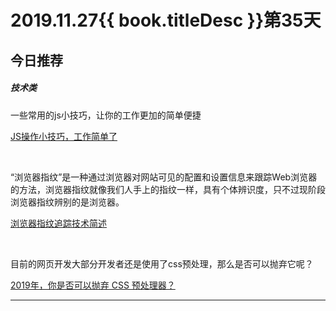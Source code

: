 # 2019.11.27{{ book.titleDesc }}第35天


## 今日推荐

##### 技术类

一些常用的js小技巧，让你的工作更加的简单便捷

[JS操作小技巧，工作简单了](https://juejin.im/post/5dd4a4015188252a18737535)

<br />

“浏览器指纹”是一种通过浏览器对网站可见的配置和设置信息来跟踪Web浏览器的方法，浏览器指纹就像我们人手上的指纹一样，具有个体辨识度，只不过现阶段浏览器指纹辨别的是浏览器。

[浏览器指纹追踪技术简述](https://juejin.im/post/5dc8f8d8f265da4d0c175abe)

<br />

目前的网页开发大部分开发者还是使用了css预处理，那么是否可以抛弃它呢？

[2019年，你是否可以抛弃 CSS 预处理器？](https://aotu.io/notes/2019/10/29/css-preprocessor/)

---











